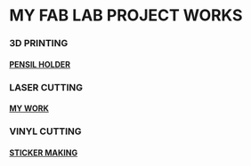 # MY FAB LAB PROJECT WORKS


### 3D PRINTING
#### [PENSIL HOLDER](https://safeenamuhammed.github.io/3d)

### LASER CUTTING
####  [MY WORK](https://safeenamuhammed.github.io/laser)

### VINYL CUTTING
#### [STICKER MAKING](https://safeenamuhammed.github.io/vinyl)



 

